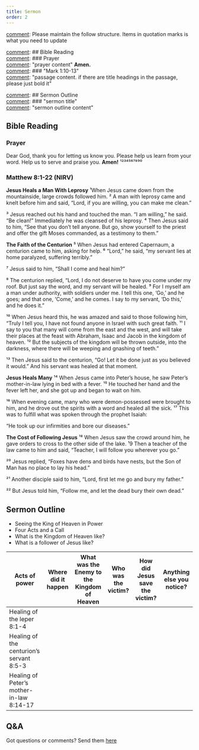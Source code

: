 ```yaml
---
title: Sermon 
order: 2
---
```


[comment]: Please maintain the follow structure. Items in quotation marks is what you need to update

[comment]: ## Bible Reading  
[comment]: ### Prayer  
[comment]: "prayer content"  **Amen.**  
[comment]:  ### "Mark 1:10-13"  
[comment]: "passage content. if there are title headings in the passage, please just bold it"  

[comment]: ## Sermon Outline  
[comment]: ### "sermon title"  
[comment]: "sermon outline content"  

[comment]: ------------------------------------------------------------------------------------
## Bible Reading
### Prayer
Dear God, thank you for letting us know you. Please help us learn from your word. Help us to serve and praise you. **Amen!**
¹²³⁴⁵⁶⁷⁸⁹⁰
### Matthew 8:1-22 (NIRV)
**Jesus Heals a Man With Leprosy**
¹When Jesus came down from the mountainside, large crowds followed him. ² A man with leprosy came and knelt before him and said, “Lord, if you are willing, you can make me clean.”

³ Jesus reached out his hand and touched the man. “I am willing,” he said. “Be clean!” Immediately he was cleansed of his leprosy. ⁴ Then Jesus said to him, “See that you don’t tell anyone. But go, show yourself to the priest and offer the gift Moses commanded, as a testimony to them.”

**The Faith of the Centurion**
⁵ When Jesus had entered Capernaum, a centurion came to him, asking for help. ⁶ “Lord,” he said, “my servant lies at home paralyzed, suffering terribly.”

⁷ Jesus said to him, “Shall I come and heal him?”

⁸ The centurion replied, “Lord, I do not deserve to have you come under my roof. But just say the word, and my servant will be healed. ⁹ For I myself am a man under authority, with soldiers under me. I tell this one, ‘Go,’ and he goes; and that one, ‘Come,’ and he comes. I say to my servant, ‘Do this,’ and he does it.”

¹⁰ When Jesus heard this, he was amazed and said to those following him, “Truly I tell you, I have not found anyone in Israel with such great faith. ¹¹ I say to you that many will come from the east and the west, and will take their places at the feast with Abraham, Isaac and Jacob in the kingdom of heaven. ¹² But the subjects of the kingdom will be thrown outside, into the darkness, where there will be weeping and gnashing of teeth.”

¹³ Then Jesus said to the centurion, “Go! Let it be done just as you believed it would.” And his servant was healed at that moment.

**Jesus Heals Many**
¹⁴ When Jesus came into Peter’s house, he saw Peter’s mother-in-law lying in bed with a fever. ¹⁵ He touched her hand and the fever left her, and she got up and began to wait on him.

¹⁶ When evening came, many who were demon-possessed were brought to him, and he drove out the spirits with a word and healed all the sick. ¹⁷ This was to fulfill what was spoken through the prophet Isaiah:

“He took up our infirmities
    and bore our diseases.”

**The Cost of Following Jesus**
¹⁸ When Jesus saw the crowd around him, he gave orders to cross to the other side of the lake. ¹9 Then a teacher of the law came to him and said, “Teacher, I will follow you wherever you go.”

²⁰ Jesus replied, “Foxes have dens and birds have nests, but the Son of Man has no place to lay his head.”

²¹ Another disciple said to him, “Lord, first let me go and bury my father.”

²² But Jesus told him, “Follow me, and let the dead bury their own dead.”



## Sermon Outline
- Seeing the King of Heaven in Power
- Four Acts and a Call
- What is the Kingdom of Heaven like?
- What is a follower of Jesus like? 

| Acts of power | Where did it happen | What was the Enemy to the Kingdom of Heaven | Who was the victim? | How did Jesus save the victim?| Anything else you notice? |
| ----------- | ----------- | ----------- | ----------- | -----------| -----------|
|Healing of the leper 8:1-4||||||
|Healing of the centurion’s servant 8:5-3||||||
|Healing of Peter’s mother-in-law 8:14-17||||||




## Q&A
Got questions or comments? Send them [here](https://tinyurl.com/SGHACQuestionsAnswers)
